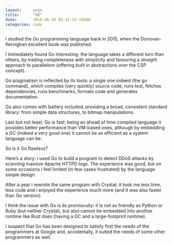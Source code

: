 ```yaml
---
layout:     page
title:      "GO"
date:       2018-06-20 09:41:33 +0200
categories: code
---
```


I studied the Go programming language back in 2015, when the Donovan-Kernighan excellent book was published.

I immediately found Go interesting: the language takes a different turn than others, by trading completeness with simplicity and favouring a straight approach to parallelism (offering built in abstractions over the CSP concept).

Go pragmatism is reflected by its tools: a single one indeed (the go command), which compiles (very quickly) source code, runs test, fetches dependencies, runs benchmarks, formats code and generates documentation.

Go also comes with battery included, providing a broad, consistent standard library: from simple data structures, to bitmap manipulations.

Last but not least, Go is fast: being an ahead of time compiled language it provides better performance than VM-based ones, although by embedding a GC (indeed a very good one) it cannot be as efficient as a system language can be.

So is it Go flawless?

Here’s a story: i used Go to build a program to detect DDoS attacks by scanning massive Apache HTTPD logs. The experience was good, but on some occasions i feel limited (in few cases frustrated) by the language simple design.

After a year i rewrote the same program with Crystal: it took me less time, less code and i enjoyed the experience much more (and it was also faster than Go version).

I think the issue with Go is its promiscuity: it is not as friendly as Python or Ruby (but neither Crystal), but also cannot be embedded into another runtime like Rust does (having a GC and a large-footprint runtime).

I suspect that Go has been designed to satisfy first the needs of the programmers at Google and, accidentally, it suited the needs of some other programmers as well.
